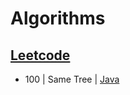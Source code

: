 # Algorithms

## [Leetcode](https://github.com/wnjoon/algorithms/leetcode)
- 100 | Same Tree | [Java](https://github.com/wnjoon/algorithms/blob/master/leetcode/100_java.md)
